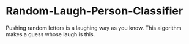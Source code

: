 # Random-Laugh-Person-Classifier
Pushing random letters is a laughing way as you know. This algorithm makes a guess whose laugh is this.
